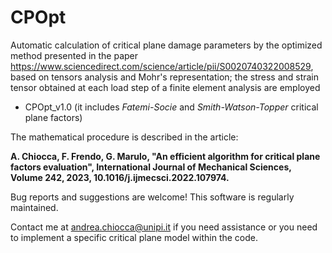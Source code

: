 # CPOpt

Automatic calculation of critical plane damage parameters by the optimized method presented in the paper https://www.sciencedirect.com/science/article/pii/S0020740322008529, based on tensors analysis and Mohr's representation; the stress and strain tensor obtained at each load step of a finite element analysis are employed

- CPOpt_v1.0 (it includes *Fatemi-Socie*  and *Smith-Watson-Topper* critical plane factors)

The mathematical procedure is described in the article:

**A. Chiocca, F. Frendo, G. Marulo, "An efficient algorithm for critical plane factors evaluation", International Journal of Mechanical Sciences, Volume 242, 2023, 10.1016/j.ijmecsci.2022.107974.**

Bug reports and suggestions are welcome! 
This software is regularly maintained.

Contact me at andrea.chiocca@unipi.it if you need assistance or you need to implement a specific critical plane model within the code.
